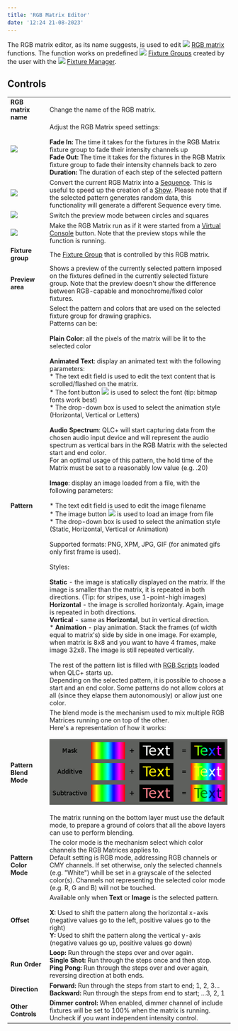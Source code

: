 ```yaml
---
title: 'RGB Matrix Editor'
date: '12:24 21-08-2023'
---
```


The RGB matrix editor, as its name suggests, is used to edit ![](/basics/rgbmatrix.png) [RGB matrix](/basics/glossary-and-concepts#rgb-matrix) functions. The function works on predefined ![](/basics/group.png) [Fixture Groups](/basics/glossary-and-concepts#fixture-group) created by the user with the ![](/basics/fixture.png) [Fixture Manager](/fixture-manager).

Controls
--------

|     |     |
| --- | --- |
| **RGB matrix name** | Change the name of the RGB matrix. |
| ![](/basics/speed.png) | Adjust the RGB Matrix speed settings:<br><br>**Fade In:** The time it takes for the fixtures in the RGB Matrix fixture group to fade their intensity channels up<br>**Fade Out:** The time it takes for the fixtures in the RGB Matrix fixture group to fade their intensity channels back to zero<br>**Duration:** The duration of each step of the selected pattern |
| ![](/basics/sequence.png) | Convert the current RGB Matrix into a [Sequence](/basics/glossary-and-concepts#sequence). This is useful to speed up the creation of a [Show](/basics/glossary-and-concepts#show). Please note that if the selected pattern generates random data, this functionality will generate a different Sequence every time. |
| ![](/basics/square.png) | Switch the preview mode between circles and squares |
| ![](/basics/player_play.png) | Make the RGB Matrix run as if it were started from a [Virtual Console](virtualconsole.html) button. Note that the preview stops while the function is running. |
| **Fixture group** | The [Fixture Group](/basics/glossary-and-concepts#fixture-group) that is controlled by this RGB matrix. |
| **Preview area** | Shows a preview of the currently selected pattern imposed on the fixtures defined in the currently selected fixture group. Note that the preview doesn't show the difference between RGB-capable and monochrome/fixed color fixtures. |
| **Pattern** | Select the pattern and colors that are used on the selected fixture group for drawing graphics.  <br>Patterns can be:<br><br>**Plain Color**: all the pixels of the matrix will be lit to the selected color<br>  <br>**Animated Text**: display an animated text with the following parameters:<br>    * The text edit field is used to edit the text content that is scrolled/flashed on the matrix.<br>    * The font button ![](/basics/fonts.png) is used to select the font (tip: bitmap fonts work best)<br>    * The drop-down box is used to select the animation style (Horizontal, Vertical or Letters)<br>  <br>**Audio Spectrum**: QLC+ will start capturing data from the chosen audio input device and will represent the audio spectrum as vertical bars in the RGB Matrix with the selected start and end color.  <br>    For an optimal usage of this pattern, the hold time of the Matrix must be set to a reasonably low value (e.g. .20)<br>  <br>**Image**: display an image loaded from a file, with the following parameters:<br>    <br>    * The text edit field is used to edit the image filename<br>    * The image button ![](/basics/image.png) is used to load an image from file<br>    * The drop-down box is used to select the animation style (Static, Horizontal, Vertical or Animation)<br>    <br>    Supported formats: PNG, XPM, JPG, GIF (for animated gifs only first frame is used).<br>    <br>    Styles:<br>    <br>**Static** \- the image is statically displayed on the matrix. If the image is smaller than the matrix, it is repeated in both directions. (Tip: for stripes, use 1-point-high images)<br>**Horizontal** \- the image is scrolled horizontaly. Again, image is repeated in both directions.<br> **Vertical** \- same as **Horizontal**, but in vertical direction.<br>    * **Animation** \- play animation. Stack the frames (of width equal to matrix's) side by side in one image. For example, when matrix is 8x8 and you want to have 4 frames, make image 32x8. The image is still repeated vertically.<br>  <br>The rest of the pattern list is filled with [RGB Scripts](/basics/glossary-and-concepts#rgb-script) loaded when QLC+ starts up.  <br>Depending on the selected pattern, it is possible to choose a start and an end color. Some patterns do not allow colors at all (since they elapse them autonomously) or allow just one color. |
| **Pattern Blend Mode** | The blend mode is the mechanism used to mix multiple RGB Matrices running one on top of the other.  <br>Here's a representation of how it works:<br><br>![](blending.png)<br><br>The matrix running on the bottom layer must use the default mode, to prepare a ground of colors that all the above layers can use to perform blending. |
| **Pattern Color Mode** | The color mode is the mechanism select which color channels the RGB Matrices applies to.  <br>Default setting is RGB mode, addressing RGB channels or CMY channels. If set otherwise, only the selected channels (e.g. "White") whill be set in a grayscale of the selected color(s). Channels not representing the selected color mode (e.g. R, G and B) will not be touched. |
| **Offset** | Available only when **Text** or **Image** is the selected pattern.<br><br>**X:** Used to shift the pattern along the horizontal x-axis (negative values go to the left, positive values go to the right)<br>**Y:** Used to shift the pattern along the vertical y-axis (negative values go up, positive values go down) |
| **Run Order** | **Loop:** Run through the steps over and over again.<br>**Single Shot:** Run through the steps once and then stop.<br>**Ping Pong:** Run through the steps over and over again, reversing direction at both ends. |
| **Direction** | **Forward:** Run through the steps from start to end; 1, 2, 3...<br>**Backward:** Run through the steps from end to start; ...3, 2, 1 |
| **Other Controls** | **Dimmer control:** When enabled, dimmer channel of include fixtures will be set to 100% when the matrix is running. Uncheck if you want independent intensity control. |